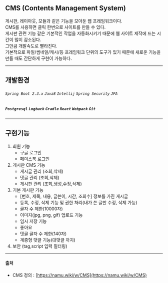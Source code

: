 ## CMS (Contents Management System)

게시판, 레이아웃, 모듈과 같은 기능을 모아둔 웹 프레임워크이다.<br/>
CMS를 사용하면 클릭 한번으로 사이트를 만들 수 있다.<br/>
게시판 관련 기능 같은 기본적인 작업을 자동화시키기 때문에 웹 사이트 제작에 드는 시간이 많이 감소된다.<br/>
그만큼 개발속도로 빨라진다.<br/>
기본적으로 파일/썸네일/캐시/등 프레임워크 단위의 도구가 있기 때문에 새로운 기능을 만들 때도 간단하게 구현이 가능하다.<br/>

-------
 
## 개발환경 

###### `Spring Boot 2.3.x` `Java8` `Intellij` `Spring Security` `JPA` 

##### `Postgresql` `Logback` `Gradle` `React` `Webpack` `Git`

-------

## 구현기능 
 1. 회원 기능
    - 구글 로그인
    - 페이스북 로그인
2. 게시판 CMS 기능
    - 게시글 관리 (조회,삭제)
    - 댓글 관리 (조회,삭제)
    - 게시판 관리 (조회,생성,수정,삭제)
3. 기본 게시판 기능
    - [번호, 제목, 내용, 글쓴이, 시간, 조회수] 정보를 가진 게시글
    - 등록, 수정, 삭제 기능 및 권한 처리(내가 쓴 글만 수정, 삭제 가능)
    - 글자 수 제한(10000자)
    - 이미지(jpg, png, gif) 업로드 기능
    - 임시 저장 기능
    - 좋아요
    - 댓글 글자 수 제한(140자)
    - 계증형 댓글 기능(대댓글 까지)
4. 보안 (tag,script 입력 필터링)


-------

#### 출처
* CMS 정의 : [https://namu.wiki/w/CMS](https://namu.wiki/w/CMS)
